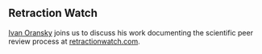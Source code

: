 ## Retraction Watch

[Ivan Oransky](https://twitter.com/ivanoransky) joins us to discuss his work documenting the scientific peer review process at [retractionwatch.com](https://retractionwatch.com/).
